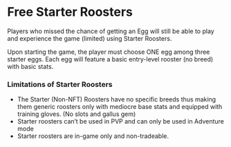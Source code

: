 # Free Starter Roosters

Players who missed the chance of getting an Egg will still be able to play and experience the game (limited) using Starter Roosters.

Upon starting the game, the player must choose ONE egg among three starter eggs. Each egg will feature a basic entry-level rooster (no breed) with basic stats.

### Limitations of Starter Roosters

- The Starter (Non-NFT) Roosters have no specific breeds thus making them generic roosters only with mediocre base stats and equipped with training gloves. (No slots and gallus gem)
- Starter roosters can’t be used in PVP and can only be used in Adventure mode
- Starter roosters are in-game only and non-tradeable.
